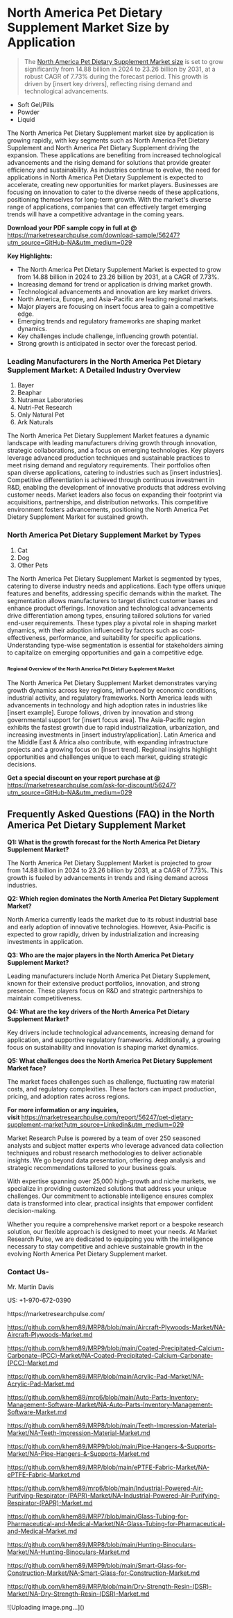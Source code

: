 <h1>North America Pet Dietary Supplement Market&nbsp;Size by Application</h1><blockquote><p>The <a href="https://marketresearchpulse.com/download-sample/56247?utm_source=GitHub-NA&amp;utm_medium=029">North America Pet Dietary Supplement Market size</a> is set to grow significantly from 14.88 billion in 2024 to 23.26 billion by 2031, at a robust CAGR of 7.73% during the forecast period. This growth is driven by [insert key drivers], reflecting rising demand and technological advancements.</p></blockquote><ul><li>Soft Gel/Pills<li> Powder<li> Liquid</li></ul><p>The North America Pet Dietary Supplement market size by application is growing rapidly, with key segments such as North America Pet Dietary Supplement and North America Pet Dietary Supplement driving the expansion. These applications are benefiting from increased technological advancements and the rising demand for solutions that provide greater efficiency and sustainability. As industries continue to evolve, the need for applications in North America Pet Dietary Supplement is expected to accelerate, creating new opportunities for market players. Businesses are focusing on innovation to cater to the diverse needs of these applications, positioning themselves for long-term growth. With the market's diverse range of applications, companies that can effectively target emerging trends will have a competitive advantage in the coming years.</p><p><strong>Download your PDF sample copy in full at @ </strong><a href="https://marketresearchpulse.com/download-sample/56247?utm_source=GitHub-NA&amp;utm_medium=029">https://marketresearchpulse.com/download-sample/56247?utm_source=GitHub-NA&amp;utm_medium=029</a></p><p><strong>Key Highlights: </strong></p><ul><li>The North America Pet Dietary Supplement Market is expected to grow from 14.88 billion in 2024 to 23.26 billion by 2031, at a CAGR of 7.73%.</li><li>Increasing demand for trend or application is driving market growth.</li><li>Technological advancements and innovation are key market drivers.</li><li>North America, Europe, and Asia-Pacific are leading regional markets.</li><li>Major players are focusing on insert focus area to gain a competitive edge.</li><li>Emerging trends and regulatory frameworks are shaping market dynamics.</li><li>Key challenges include challenge, influencing growth potential.</li><li>Strong growth is anticipated in sector over the forecast period.</li></ul><h3>Leading Manufacturers in the North America Pet Dietary Supplement Market: A Detailed Industry Overview</h3><ol><li>Bayer</li><li>Beaphar</li><li>Nutramax Laboratories</li><li>Nutri-Pet Research</li><li>Only Natural Pet</li><li>Ark Naturals</li></ol><div class="flex max-w-full flex-col flex-grow"><div class="min-h-8 text-message flex w-full flex-col items-end gap-2 whitespace-normal break-words [.text-message+&amp;]:mt-5" dir="auto" data-message-author-role="assistant" data-message-id="fd8432e4-4910-450d-b182-61b7bfb0a01f" data-message-model-slug="gpt-4o"><div class="flex w-full flex-col gap-1 empty:hidden first:pt-[3px]"><div class="markdown prose w-full break-words dark:prose-invert light"><p>The North America Pet Dietary Supplement Market features a dynamic landscape with leading manufacturers driving growth through innovation, strategic collaborations, and a focus on emerging technologies. Key players leverage advanced production techniques and sustainable practices to meet rising demand and regulatory requirements. Their portfolios often span diverse applications, catering to industries such as [insert industries]. Competitive differentiation is achieved through continuous investment in R&amp;D, enabling the development of innovative products that address evolving customer needs. Market leaders also focus on expanding their footprint via acquisitions, partnerships, and distribution networks. This competitive environment fosters advancements, positioning the North America Pet Dietary Supplement Market for sustained growth.</p></div></div></div></div><h3>North America Pet Dietary Supplement Market by Types</h3><ol><li>Cat<li> Dog<li> Other Pets</li></ol><div class="flex max-w-full flex-col flex-grow"><div class="min-h-8 text-message flex w-full flex-col items-end gap-2 whitespace-normal break-words [.text-message+&amp;]:mt-5" dir="auto" data-message-author-role="assistant" data-message-id="084470be-0bb7-4664-bddf-5156b4f41249" data-message-model-slug="gpt-4o-mini"><div class="flex w-full flex-col gap-1 empty:hidden first:pt-[3px]"><div class="markdown prose w-full break-words dark:prose-invert light"><p>The North America Pet Dietary Supplement Market is segmented by types, catering to diverse industry needs and applications. Each type offers unique features and benefits, addressing specific demands within the market. The segmentation allows manufacturers to target distinct customer bases and enhance product offerings. Innovation and technological advancements drive differentiation among types, ensuring tailored solutions for varied end-user requirements. These types play a pivotal role in shaping market dynamics, with their adoption influenced by factors such as cost-effectiveness, performance, and suitability for specific applications. Understanding type-wise segmentation is essential for stakeholders aiming to capitalize on emerging opportunities and gain a competitive edge.</p></div></div></div></div><h3><span style="font-size: 11px;">Regional Overview of the North America Pet Dietary Supplement Market</span></h3><div class="flex max-w-full flex-col flex-grow"><div class="min-h-8 text-message flex w-full flex-col items-end gap-2 whitespace-normal break-words [.text-message+&amp;]:mt-5" dir="auto" data-message-author-role="assistant" data-message-id="e9038762-ce64-4e30-91c9-9bd413514231" data-message-model-slug="gpt-4o-mini"><div class="flex w-full flex-col gap-1 empty:hidden first:pt-[3px]"><div class="markdown prose w-full break-words dark:prose-invert light"><p>The North America Pet Dietary Supplement Market demonstrates varying growth dynamics across key regions, influenced by economic conditions, industrial activity, and regulatory frameworks. North America leads with advancements in technology and high adoption rates in industries like [insert example]. Europe follows, driven by innovation and strong governmental support for [insert focus area]. The Asia-Pacific region exhibits the fastest growth due to rapid industrialization, urbanization, and increasing investments in [insert industry/application]. Latin America and the Middle East &amp; Africa also contribute, with expanding infrastructure projects and a growing focus on [insert trend]. Regional insights highlight opportunities and challenges unique to each market, guiding strategic decisions.</p></div></div></div></div><p><strong>Get a special discount on your report purchase at @ </strong><a href="https://marketresearchpulse.com/ask-for-discount/56247?utm_source=GitHub-NA&amp;utm_medium=029">https://marketresearchpulse.com/ask-for-discount/56247?utm_source=GitHub-NA&amp;utm_medium=029</a></p><h2>Frequently Asked Questions (FAQ) in the North America Pet Dietary Supplement Market</h2><p><strong>Q1: What is the growth forecast for the North America Pet Dietary Supplement Market?</strong></p><p>The North America Pet Dietary Supplement Market is projected to grow from 14.88 billion in 2024 to 23.26 billion by 2031, at a CAGR of 7.73%. This growth is fueled by advancements in trends and rising demand across industries.</p><p><strong>Q2: Which region dominates the North America Pet Dietary Supplement Market?</strong></p><p>North America currently leads the market due to its robust industrial base and early adoption of innovative technologies. However, Asia-Pacific is expected to grow rapidly, driven by industrialization and increasing investments in application.</p><p><strong>Q3: Who are the major players in the North America Pet Dietary Supplement Market?</strong></p><p>Leading manufacturers include North America Pet Dietary Supplement, known for their extensive product portfolios, innovation, and strong presence. These players focus on R&amp;D and strategic partnerships to maintain competitiveness.</p><p><strong>Q4: What are the key drivers of the North America Pet Dietary Supplement Market?</strong></p><p>Key drivers include technological advancements, increasing demand for application, and supportive regulatory frameworks. Additionally, a growing focus on sustainability and innovation is shaping market dynamics.</p><p><strong>Q5: What challenges does the North America Pet Dietary Supplement Market face?</strong></p><p>The market faces challenges such as challenge, fluctuating raw material costs, and regulatory complexities. These factors can impact production, pricing, and adoption rates across regions.</p><p><strong>For more information or any inquiries, visit&nbsp;</strong><a href="https://marketresearchpulse.com/report/56247/pet-dietary-supplement-market?utm_source=Linkedin&utm_medium=029">https://marketresearchpulse.com/report/56247/pet-dietary-supplement-market?utm_source=Linkedin&utm_medium=029</a></p><p>Market Research Pulse is powered by a team of over 250 seasoned analysts and subject matter experts who leverage advanced data collection techniques and robust research methodologies to deliver actionable insights. We go beyond data presentation, offering deep analysis and strategic recommendations tailored to your business goals.</p><p>With expertise spanning over 25,000 high-growth and niche markets, we specialize in providing customized solutions that address your unique challenges. Our commitment to actionable intelligence ensures complex data is transformed into clear, practical insights that empower confident decision-making.</p><p>Whether you require a comprehensive market report or a bespoke research solution, our flexible approach is designed to meet your needs. At Market Research Pulse, we are dedicated to equipping you with the intelligence necessary to stay competitive and achieve sustainable growth in the evolving North America Pet Dietary Supplement market.</p><h3><strong>Contact Us-</strong></h3><p>Mr. Martin Davis</p><p>US: +1-970-672-0390</p><p>https://marketresearchpulse.com/</p><p><a href="https://github.com/khem89/MRP8/blob/main/Aircraft-Plywoods-Market/NA-Aircraft-Plywoods-Market.md">https://github.com/khem89/MRP8/blob/main/Aircraft-Plywoods-Market/NA-Aircraft-Plywoods-Market.md</a></p><p><a href="https://github.com/khem89/MRP9/blob/main/Coated-Precipitated-Calcium-Carbonate-(PCC)-Market/NA-Coated-Precipitated-Calcium-Carbonate-(PCC)-Market.md">https://github.com/khem89/MRP9/blob/main/Coated-Precipitated-Calcium-Carbonate-(PCC)-Market/NA-Coated-Precipitated-Calcium-Carbonate-(PCC)-Market.md</a></p><p><a href="https://github.com/khem89/MRP/blob/main/Acrylic-Pad-Market/NA-Acrylic-Pad-Market.md">https://github.com/khem89/MRP/blob/main/Acrylic-Pad-Market/NA-Acrylic-Pad-Market.md</a></p><p><a href="https://github.com/khem89/mrp6/blob/main/Auto-Parts-Inventory-Management-Software-Market/NA-Auto-Parts-Inventory-Management-Software-Market.md">https://github.com/khem89/mrp6/blob/main/Auto-Parts-Inventory-Management-Software-Market/NA-Auto-Parts-Inventory-Management-Software-Market.md</a></p><p><a href="https://github.com/khem89/MRP8/blob/main/Teeth-Impression-Material-Market/NA-Teeth-Impression-Material-Market.md">https://github.com/khem89/MRP8/blob/main/Teeth-Impression-Material-Market/NA-Teeth-Impression-Material-Market.md</a></p><p><a href="https://github.com/khem89/MRP9/blob/main/Pipe-Hangers-&-Supports-Market/NA-Pipe-Hangers-&-Supports-Market.md">https://github.com/khem89/MRP9/blob/main/Pipe-Hangers-&-Supports-Market/NA-Pipe-Hangers-&-Supports-Market.md</a></p><p><a href="https://github.com/khem89/MRP/blob/main/ePTFE-Fabric-Market/NA-ePTFE-Fabric-Market.md">https://github.com/khem89/MRP/blob/main/ePTFE-Fabric-Market/NA-ePTFE-Fabric-Market.md</a></p><p><a href="https://github.com/khem89/mrp6/blob/main/Industrial-Powered-Air-Purifying-Respirator-(PAPR)-Market/NA-Industrial-Powered-Air-Purifying-Respirator-(PAPR)-Market.md">https://github.com/khem89/mrp6/blob/main/Industrial-Powered-Air-Purifying-Respirator-(PAPR)-Market/NA-Industrial-Powered-Air-Purifying-Respirator-(PAPR)-Market.md</a></p><p><a href="https://github.com/khem89/MRP7/blob/main/Glass-Tubing-for-Pharmaceutical-and-Medical-Market/NA-Glass-Tubing-for-Pharmaceutical-and-Medical-Market.md">https://github.com/khem89/MRP7/blob/main/Glass-Tubing-for-Pharmaceutical-and-Medical-Market/NA-Glass-Tubing-for-Pharmaceutical-and-Medical-Market.md</a></p><p><a href="https://github.com/khem89/MRP8/blob/main/Hunting-Binoculars-Market/NA-Hunting-Binoculars-Market.md">https://github.com/khem89/MRP8/blob/main/Hunting-Binoculars-Market/NA-Hunting-Binoculars-Market.md</a></p><p><a href="https://github.com/khem89/MRP9/blob/main/Smart-Glass-for-Construction-Market/NA-Smart-Glass-for-Construction-Market.md">https://github.com/khem89/MRP9/blob/main/Smart-Glass-for-Construction-Market/NA-Smart-Glass-for-Construction-Market.md</a></p><p><a href="https://github.com/khem89/MRP/blob/main/Dry-Strength-Resin-(DSR)-Market/NA-Dry-Strength-Resin-(DSR)-Market.md">https://github.com/khem89/MRP/blob/main/Dry-Strength-Resin-(DSR)-Market/NA-Dry-Strength-Resin-(DSR)-Market.md</a></p>
![Uploading image.png…]()
